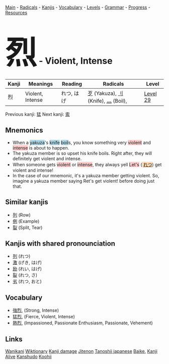<style> bigfont {font-size: 100px}</style>
[Main](../README.md) -
[Radicals](../radicals.md) -
[Kanjis](../kanjis.md) -
[Vocabulary](../vocabulary.md) -
[Levels](../levels.md) -
[Grammar](../grammar.md) - 
[Progress](../progress.md) -
[Resources](../resources.md)
# <bigfont> 烈</bigfont> - Violent, Intense 

| Kanji | Meanings | Reading | Radicals | Level |
| --- | --- | --- | --- | --- |
| 烈 | Violent, Intense | れつ, はげ | [歹](../radicals/歹.md) (Yakuza), [刂](../radicals/刂.md) (Knife), [灬](../radicals/灬.md) (Boil),  | [Level 29](../levels/wk_level29.md) |

Previous kanji: [猛](猛.md) Next kanji: [索](索.md) 

## Mnemonics
 * When a <span style="background-color:#ADD8E6"> yakuza</span>'s <span style="background-color:#ADD8E6"> knife</span> <span style="background-color:#ADD8E6"> boil</span>s, you know something very <span style="background-color:#ffcccb"> violent</span> and <span style="background-color:#ffcccb"> intense</span> is about to happen.
* The yakuza member is so upset his knife boils. Right after, they will definitely get violent and intense.
* When someone gets <span style="background-color:#ffcccb"> violent</span> or <span style="background-color:#ffcccb"> intense</span>, they always yell <span style="background-color:#ffcccb"> Let's</span> (<span style="background-color:#fed8b1"> [れつ](https://jisho.org/search/れつ)</span>) get violent and intense!
* In the case of our mnemonic, it's a yakuza member getting violent. So, imagine a yakuza member saying Ret's get violent! before doing just that.


## Similar kanjis
 * [列](列.md) (Row)
* [例](例.md) (Example)
* [裂](裂.md) (Split, Tear)



## Kanjis with shared pronounciation
 * [列](列.md) (れつ)
* [激](激.md) (げき, はげ)
* [励](励.md) (れい, はげ)
* [裂](裂.md) (れつ, さ)
* [劣](劣.md) (れつ, おと)



## Vocabulary
 * [強烈](../vocabulary/烈.md), (Strong, Intense)
* [猛烈](../vocabulary/烈.md), (Fierce, Violent, Intense)
* [熱烈](../vocabulary/烈.md), (Impassioned, Passionate Enthusiasm, Passionate, Vehement)




## Links 


[Wanikani](https://www.wanikani.com/kanji/烈)
[Wiktionary](https://en.wiktionary.org/wiki/烈)
[Kanji damage](http://www.kanjidamage.com/kanji/search?utf8=✓&q=烈)
[Jitenon](https://jitenon.com/kanji/烈)
[Tanoshii japanese](https://www.tanoshiijapanese.com/dictionary/kanji.cfm?k=烈)
[Baike](https://baike.baidu.com/item/烈),
[Kanji Alive](https://app.kanjialive.com/烈)
[Kanshudo](https://www.kanshudo.com/searchmn?q=烈)
[Koohii](https://kanji.koohii.com/study/kanji/烈)
